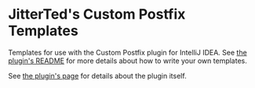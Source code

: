 # JitterTed's Custom Postfix Templates

Templates for use with the Custom Postfix plugin for IntelliJ IDEA. See [the plugin's README](https://github.com/xylo/intellij-postfix-templates) for more details
about how to write your own templates.

See [the plugin's page](https://plugins.jetbrains.com/plugin/9862-custom-postfix-templates) for details about the plugin itself.
